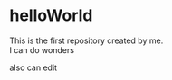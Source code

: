 helloWorld
==========

This is the first repository created by me. <br>
I can do wonders

also can edit
